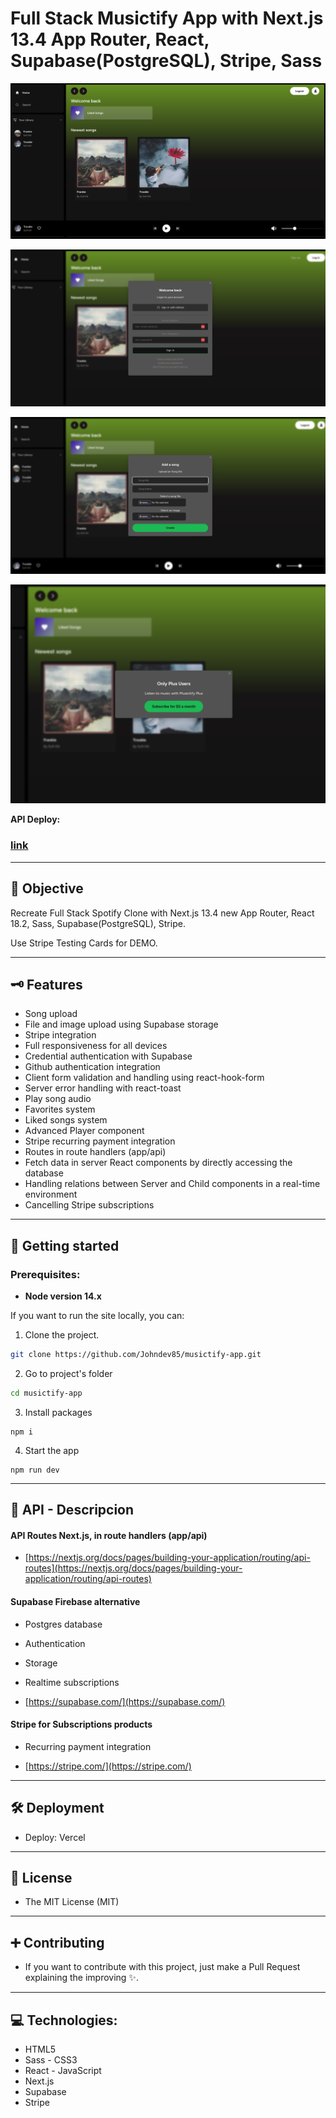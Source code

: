 # Full Stack Musictify App with Next.js 13.4 App Router, React, Supabase(PostgreSQL), Stripe, Sass

![app image](/public/images/screenshot.png)

![app image](/public/images/login.png)

![app image](/public/images/add-song.png)

![app image](/public/images/subscrition.png)

**API Deploy:**

### [link](link)

---

## 🎯 Objective

Recreate Full Stack Spotify Clone with Next.js 13.4 new App Router, React 18.2, Sass, Supabase(PostgreSQL), Stripe.

Use Stripe Testing Cards for DEMO.

---

## 🗝 Features

- Song upload
- File and image upload using Supabase storage
- Stripe integration
- Full responsiveness for all devices
- Credential authentication with Supabase
- Github authentication integration
- Client form validation and handling using react-hook-form
- Server error handling with react-toast
- Play song audio
- Favorites system
- Liked songs system
- Advanced Player component
- Stripe recurring payment integration
- Routes in route handlers (app/api)
- Fetch data in server React components by directly accessing the database
- Handling relations between Server and Child components in a real-time environment
- Cancelling Stripe subscriptions

---

## 🚀 Getting started

### Prerequisites:

- **Node version 14.x**

If you want to run the site locally, you can:

1. Clone the project.

```bash
git clone https://github.com/Johndev85/musictify-app.git
```

2. Go to project's folder

```bash
cd musictify-app
```

3. Install packages

```shell
npm i
```

4. Start the app

```shell
npm run dev
```

---

## 🔌 API - Descripcion

#### API Routes Next.js, in route handlers (app/api)

- [https://nextjs.org/docs/pages/building-your-application/routing/api-routes](https://nextjs.org/docs/pages/building-your-application/routing/api-routes)

#### Supabase Firebase alternative

- Postgres database
- Authentication
- Storage
- Realtime subscriptions

- [https://supabase.com/](https://supabase.com/)

#### Stripe for Subscriptions products

- Recurring payment integration

- [https://stripe.com/](https://stripe.com/)

---

## 🛠 Deployment

- Deploy: Vercel

---

## 🧾 License

- The MIT License (MIT)

---

## ➕ Contributing

- If you want to contribute with this project, just make a Pull Request explaining the improving ✨.

---

## 💻 Technologies:

- HTML5
- Sass - CSS3
- React - JavaScript
- Next.js
- Supabase
- Stripe
